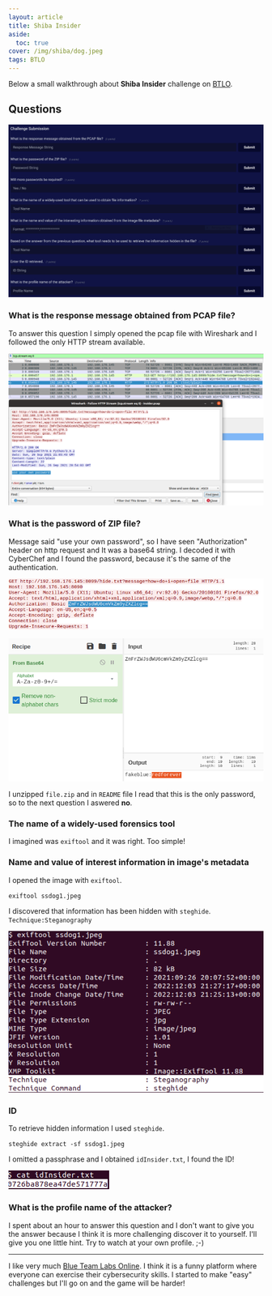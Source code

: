 ```yaml
---
layout: article
title: Shiba Insider
aside:
  toc: true
cover: /img/shiba/dog.jpeg
tags: BTLO
---
```

Below a small walkthrough about **Shiba Insider** challenge on [BTLO](https://blueteamlabs.online/).

## Questions
![Alt text](https://raw.githubusercontent.com/z3f1r0/z3f1r0.github.io/master/img/shiba/0.png)

### What is the response message obtained from PCAP file?
To answer this question I simply opened the pcap file with Wireshark and I followed the only HTTP stream available.

![Alt text](https://raw.githubusercontent.com/z3f1r0/z3f1r0.github.io/master/img/shiba/1.png)

### What is the password of ZIP file?
Message said "use your own password", so I have seen "Authorization" header on http request and It was a base64 string. I decoded it with CyberChef and I found the password, because it's the same of the authentication.

![Alt text](https://raw.githubusercontent.com/z3f1r0/z3f1r0.github.io/master/img/shiba/2.png)

![Alt text](https://raw.githubusercontent.com/z3f1r0/z3f1r0.github.io/master/img/shiba/2.1.png)

I unzipped `file.zip` and in `README` file I read that this is the only password, so to the next question I aswered **no**.

### The name of a widely-used forensics tool
I imagined was `exiftool` and it was right. Too simple!

###  Name and value of interest information in image's metadata
I opened the image with `exiftool`.
```
exiftool ssdog1.jpeg
```
I discovered that information has been hidden with `steghide`.
`Technique:Steganography`

![Alt text](https://raw.githubusercontent.com/z3f1r0/z3f1r0.github.io/master/img/shiba/3.png)

### ID 
To retrieve hidden information I used `steghide`.
```
steghide extract -sf ssdog1.jpeg
```
I omitted a passphrase and I obtained `idInsider.txt`, I found the ID!

![Alt text](https://raw.githubusercontent.com/z3f1r0/z3f1r0.github.io/master/img/shiba/4.png)

### What is the profile name of the attacker?
I spent about an hour to answer this question and I don't want to give you the answer because I think it is more challenging discover it to yourself.
I'll give you one little hint. Try to watch at your own profile. ;-)

---

I like very much [Blue Team Labs Online](https://blueteamlabs.online/). I think it is a funny platform where everyone can exercise  their cybersecurity skills. I started to make "easy" challenges but I'll go on and the game will be harder!
